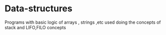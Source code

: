 # Data-structures
Programs with basic logic of arrays , strings ,etc used doing the concepts of stack and LIFO,FILO concepts
